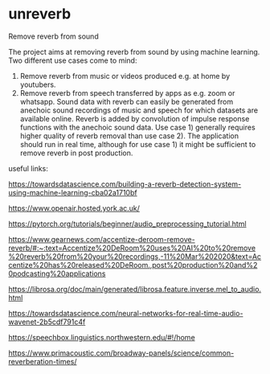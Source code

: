# unreverb
Remove reverb from sound

The project aims at removing reverb from sound by using machine learning. Two different use cases come to mind:
1) Remove reverb from music or videos produced e.g. at home by youtubers.
2) Remove reverb from speech transferred by apps as e.g. zoom or whatsapp.
Sound data with reverb can easily be generated from anechoic sound recordings of music and speech for which datasets are available online. Reverb is added by convolution of impulse response functions with the anechoic sound data.
Use case 1) generally requires higher quality of reverb removal than use case 2). The application should run in real time, although for use case 1) it might be sufficient to remove reverb in post production.

useful links:

https://towardsdatascience.com/building-a-reverb-detection-system-using-machine-learning-cba02a1710bf

https://www.openair.hosted.york.ac.uk/

https://pytorch.org/tutorials/beginner/audio_preprocessing_tutorial.html

https://www.gearnews.com/accentize-deroom-remove-reverb/#:~:text=Accentize%20DeRoom%20uses%20AI%20to%20remove%20reverb%20from%20your%20recordings,-11%20Mar%202020&text=Accentize%20has%20released%20DeRoom.,post%20production%20and%20podcasting%20applications

https://librosa.org/doc/main/generated/librosa.feature.inverse.mel_to_audio.html

https://towardsdatascience.com/neural-networks-for-real-time-audio-wavenet-2b5cdf791c4f

https://speechbox.linguistics.northwestern.edu/#!/home

https://www.primacoustic.com/broadway-panels/science/common-reverberation-times/